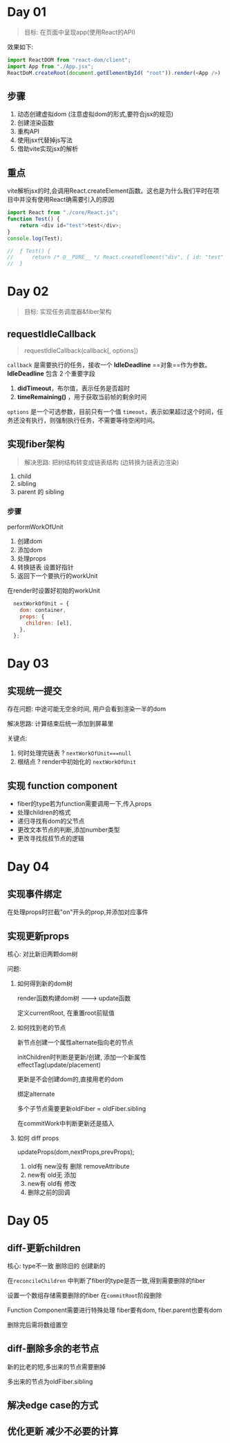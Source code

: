 # Day 01

> 目标: 在页面中呈现app(使用React的API)

效果如下:

```js
import ReactDOM from "react-dom/client";
import App from "./App.jsx";
ReactDoM.createRoot(document.getElementById( "root")).render(<App />)
```

## 步骤



1. 动态创建虚拟dom (注意虚拟dom的形式,要符合jsx的规范)
2. 创建渲染函数
3. 重构API
4. 使用jsx代替掉js写法
5. 借助vite实现jsx的解析

## 重点



vite解析jsx的时,会调用React.createElement函数。这也是为什么我们平时在项目中并没有使用React确需要引入的原因

```js
import React from "./core/React.js";
function Test() {
	return <div id="test">test</div>;
}
console.log(Test);

//	ƒ Test() {
//  	return /* @__PURE__ */ React.createElement("div", { id: "test" }, "test");
//	}
```

# Day 02

> 目标: 实现任务调度器&fiber架构

## requestIdleCallback

> requestIdleCallback(callback[, options])

`callback` 是需要执行的任务，接收一个 **IdleDeadline** ==对象==作为参数。**IdleDeadline** 包含 2 个重要字段

1. **didTimeout**，布尔值，表示任务是否超时
2. **timeRemaining()** ，用于获取当前帧的剩余时间

`options` 是一个可选参数，目前只有一个值 `timeout`，表示如果超过这个时间，任务还没有执行，则强制执行任务，不需要等待空闲时间。

## 实现fiber架构

> 解决思路: 把树结构转变成链表结构  (边转换为链表边渲染)

1. child 
2. sibling 
3. parent 的 sibling

### 步骤

performWorkOfUnit 

1. 创建dom
2. 添加dom
3. 处理props
4. 转换链表 设置好指针
5. 返回下一个要执行的workUnit

在render时设置好初始的workUnit

```js
  nextWorkOfUnit = {
    dom: container,
    props: {
      children: [el],
    },
  };
```

# Day 03

## 实现统一提交

存在问题: 中途可能无空余时间, 用户会看到渲染一半的dom

解决思路: 计算结束后统一添加到屏幕里

关键点:

1. 何时处理完链表 ? `nextWorkOfUnit===null`
2. 根结点 ? render中初始化的 `nextWorkOfUnit`

## 实现 function component

- fiber的type若为function需要调用一下,传入props
- 处理children的格式
- 递归寻找有dom的父节点
- 更改文本节点的判断,添加number类型
- 更改寻找叔叔节点的逻辑

# Day 04 

## 实现事件绑定

在处理props时拦截"on"开头的prop,并添加对应事件

## 实现更新props

核心: 对比新旧两颗dom树

问题:

1. 如何得到新的dom树

   render函数构建dom树 ---> update函数

   定义currentRoot, 在重置root前赋值

2. 如何找到老的节点

   新节点创建一个属性alternate指向老的节点

   initChildren时判断是更新/创建, 添加一个新属性effectTag(update/placement)

   更新是不会创建dom的,直接用老的dom

   绑定alternate

   多个子节点需要更新oldFiber = oldFiber.sibling

   在commitWork中判断更新还是插入

3. 如何 diff props

   updateProps(dom,nextProps,prevProps);

   1. old有 new没有  删除 removeAttribute
   2. new有 old无 添加
   3. new有 old有 修改
   4. 删除之前的回调

# Day 05

## diff-更新children

核心: type不一致 删除旧的 创建新的

在`reconcileChildren` 中判断了fiber的type是否一致,得到需要删除的fiber

设置一个数组存储需要删除的fiber 在`commitRoot`阶段删除

Function Component需要进行特殊处理 fiber要有dom, fiber.parent也要有dom

删除完后需将数组置空

## diff-删除多余的老节点

新的比老的短,多出来的节点需要删掉

多出来的节点为oldFiber.sibling

## 解决edge case的方式





## 优化更新 减少不必要的计算


